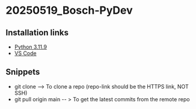 # 20250519_Bosch-PyDev

## Installation links 
* [Python 3.11.9](https://www.python.org/downloads/release/python-3119/)
* [VS Code](https://code.visualstudio.com/sha/download?build=stable&os=win32-x64-user)

## Snippets
* git clone <repo-link>  --> To clone a repo (repo-link should be the HTTPS link, NOT SSH)
* git pull origin main -- > To get the latest commits from the remote repo
